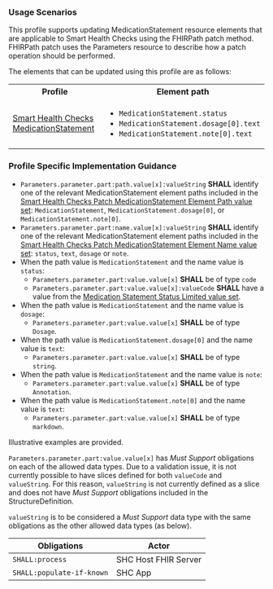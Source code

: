### Usage Scenarios

This profile supports updating MedicationStatement resource elements that are applicable to Smart Health Checks using the FHIRPath patch method. FHIRPath patch uses the Parameters resource to describe how a patch operation should be performed.

The elements that can be updated using this profile are as follows:

<table>
    <tr>
        <th>Profile</th>
        <th>Element path</th>
    </tr>
    <tr>
        <td><a href="StructureDefinition-SHCMedicationStatement.html">Smart Health Checks MedicationStatement</a></td>
        <td><ul><li><code>MedicationStatement.status</code></li><li><code>MedicationStatement.dosage[0].text</code></li><li><code>MedicationStatement.note[0].text</code></li></ul></td>
    </tr>
</table>

### Profile Specific Implementation Guidance

- `Parameters.parameter.part:path.value[x]:valueString` **SHALL** identify one of the relevant MedicationStatement element paths included in the [Smart Health Checks Patch MedicationStatement Element Path value set](ValueSet-SHCPatchMedicationStatementElementPath.html): `MedicationStatement`, `MedicationStatement.dosage[0]`, or `MedicationStatement.note[0]`.
- `Parameters.parameter.part:name.value[x]:valueString` **SHALL** identify one of the relevant MedicationStatement element paths included in the [Smart Health Checks Patch MedicationStatement Element Name value set](ValueSet-SHCPatchMedicationStatementElementName.html): `status`, `text`, `dosage` or `note`.
- When the path value is `MedicationStatement` and the name value is `status`:
  - `Parameters.parameter.part:value.value[x]` **SHALL** be of type `code`
  - `Parameters.parameter.part:value.value[x]:valueCode` **SHALL** have a value from the [Medication Statement Status Limited value set](ValueSet-AllergyIntoleranceClinicalStatusMinimal.html).
- When the path value is `MedicationStatement` and the name value is `dosage`:
  - `Parameters.parameter.part:value.value[x]` **SHALL** be of type `Dosage`.
- When the path value is `MedicationStatement.dosage[0]` and the name value is `text`:
  - `Parameters.parameter.part:value.value[x]` **SHALL** be of type `string`.
- When the path value is `MedicationStatement` and the name value is `note`:
  - `Parameters.parameter.part:value.value[x]` **SHALL** be of type `Annotation`.
- When the path value is `MedicationStatement.note[0]` and the name value is `text`:
  - `Parameters.parameter.part:value.value[x]` **SHALL** be of type `markdown`.

Illustrative examples are provided.

<div class="note" markdown="1">

`Parameters.parameter.part:value.value[x]` has *Must Support* obligations on each of the allowed data types. Due to a validation issue, it is not currently possible to have slices defined for both `valueCode` and `valueString`. For this reason, `valueString` is not currently defined as a slice and does not have *Must Support* obligations included in the StructureDefinition. 

`valueString` is to be considered a *Must Support* data type with the same obligations as the other allowed data types (as below).

| Obligations | Actor |
| --- | --- |
| `SHALL:process` | SHC Host FHIR Server |
| `SHALL:populate-if-known` | SHC App |

</div>
